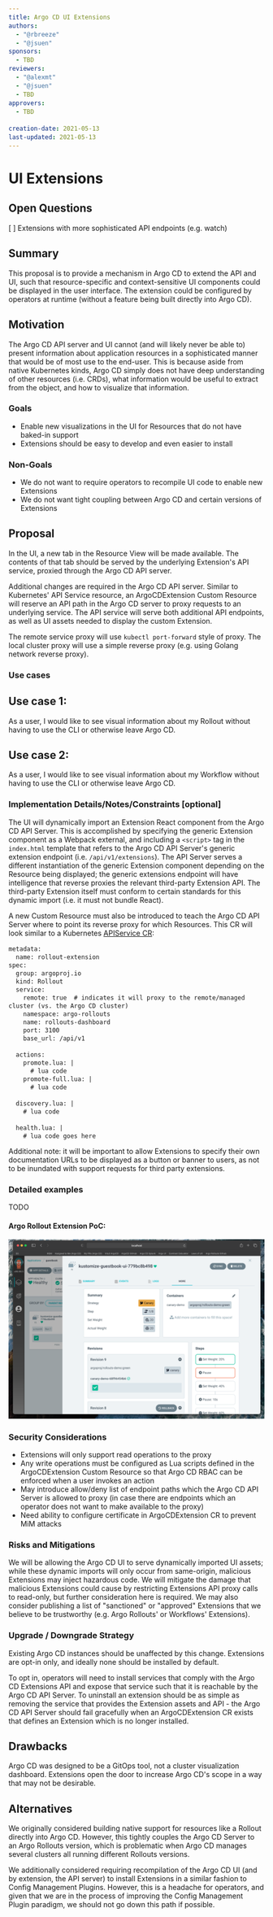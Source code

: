 ```yaml
---
title: Argo CD UI Extensions
authors:
  - "@rbreeze"
  - "@jsuen"
sponsors:
  - TBD
reviewers:
  - "@alexmt"
  - "@jsuen"
  - TBD
approvers:
  - TBD

creation-date: 2021-05-13
last-updated: 2021-05-13
---
```


# UI Extensions

## Open Questions

[ ] Extensions with more sophisticated API endpoints (e.g. watch)


## Summary

This proposal is to provide a mechanism in Argo CD to extend the API and UI, such that resource-specific and context-sensitive UI components could be displayed in the user interface. The extension could be configured by operators at runtime (without a feature being built directly into Argo CD).

## Motivation

The Argo CD API server and UI cannot (and will likely never be able to) present information about application resources in a sophisticated manner that would be of most use to the end-user. This is because aside from native Kubernetes kinds, Argo CD simply does not have deep understanding of other resources (i.e. CRDs), what information would be useful to extract from the object, and how to visualize that information.

### Goals

- Enable new visualizations in the UI for Resources that do not have baked-in support
- Extensions should be easy to develop and even easier to install

### Non-Goals

- We do not want to require operators to recompile UI code to enable new Extensions
- We do not want tight coupling between Argo CD and certain versions of Extensions

## Proposal

In the UI, a new tab in the Resource View will be made available. The contents of that tab should be served by the underlying Extension's API service, proxied through the Argo CD API server.

Additional changes are required in the Argo CD API server. Similar to Kubernetes' API Service resource, an ArgoCDExtension Custom Resource will reserve an API path in the Argo CD server to proxy requests to an underlying service. The API service will serve both additional API endpoints, as well as UI assets needed to display the custom Extension.

The remote service proxy will use `kubectl port-forward` style of proxy. The local cluster proxy will use a simple reverse proxy (e.g. using Golang network reverse proxy).

### Use cases

## Use case 1: 
As a user, I would like to see visual information about my Rollout without having to use the CLI or otherwise leave Argo CD.

## Use case 2: 
As a user, I would like to see visual information about my Workflow without having to use the CLI or otherwise leave Argo CD.

### Implementation Details/Notes/Constraints [optional]

The UI will dynamically import an Extension React component from the Argo CD API Server. This is accomplished by specifying the generic Extension component as a Webpack external, and including a `<script>` tag in the `index.html` template that refers to the Argo CD API Server's generic extension endpoint (i.e. `/api/v1/extensions`). The API Server serves a different instantiation of the generic Extension component depending on the Resource being displayed; the generic extensions endpoint will have intelligence that reverse proxies the relevant third-party Extension API. The third-party Extension itself must conform to certain standards for this dynamic import (i.e. it must not bundle React). 

A new Custom Resource must also be introduced to teach the Argo CD API Server where to point its reverse proxy for which Resources. This CR will look similar to a Kubernetes [APIService CR](https://kubernetes.io/docs/tasks/extend-kubernetes/setup-extension-api-server/): 

```
metadata:
  name: rollout-extension
spec:
  group: argoproj.io
  kind: Rollout
  service:
    remote: true  # indicates it will proxy to the remote/managed cluster (vs. the Argo CD cluster)
    namespace: argo-rollouts
    name: rollouts-dashboard
    port: 3100
    base_url: /api/v1

  actions:
    promote.lua: |
      # lua code  
    promote-full.lua: |
      # lua code  

  discovery.lua: |
    # lua code

  health.lua: |
    # lua code goes here

```

Additional note: it will be important to allow Extensions to specify their own documentation URLs to be displayed as a button or banner to users, as not to be inundated with support requests for third party extensions.

### Detailed examples

TODO

#### Argo Rollout Extension PoC: 

![Rollout Extension](./rollout-extension.png)

### Security Considerations

- Extensions will only support read operations to the proxy
- Any write operations must be configured as Lua scripts defined in the ArgoCDExtension Custom Resource so that Argo CD RBAC can be enforced when a user invokes an action
- May introduce allow/deny list of endpoint paths which the Argo CD API Server is allowed to proxy (in case there are endpoints which an operator does not want to make available to the proxy)
- Need ability to configure certificate in ArgoCDExtension CR to prevent MiM attacks

### Risks and Mitigations

We will be allowing the Argo CD UI to serve dynamically imported UI assets; while these dynamic imports will only occur from same-origin, malicious Extensions may inject hazardous code. We will mitigate the damage that malicious Extensions could cause by restricting Extensions API proxy calls to read-only, but further consideration here is required. We may also consider publishing a list of "sanctioned" or "approved" Extensions that we believe to be trustworthy (e.g. Argo Rollouts' or Workflows' Extensions).


### Upgrade / Downgrade Strategy

Existing Argo CD instances should be unaffected by this change. Extensions are opt-in only, and ideally none should be installed by default. 

To opt in, operators will need to install services that comply with the Argo CD Extensions API and expose that service such that it is reachable by the Argo CD API Server. To uninstall an extension should be as simple as removing the service that provides the Extension assets and API - the Argo CD API Server should fail gracefully when an ArgoCDExtension CR exists that defines an Extension which is no longer installed.

## Drawbacks

Argo CD was designed to be a GitOps tool, not a cluster visualization dashboard. Extensions open the door to increase Argo CD's scope in a way that may not be desirable.

## Alternatives

We originally considered building native support for resources like a Rollout directly into Argo CD. However, this tightly couples the Argo CD Server to an Argo Rollouts version, which is problematic when Argo CD manages several clusters all running different Rollouts versions.

We additionally considered requiring recompilation of the Argo CD UI (and by extension, the API server) to install Extensions in a similar fashion to Config Management Plugins. However, this is a headache for operators, and given that we are in the process of improving the Config Management Plugin paradigm, we should not go down this path if possible. 
